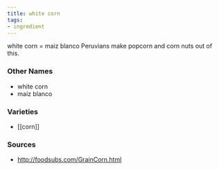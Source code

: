 ```yaml
---
title: white corn
tags:
- ingredient
---
```

white corn = maiz blanco Peruvians make popcorn and corn nuts out of this.

### Other Names

* white corn
* maiz blanco

### Varieties

* [[corn]]

### Sources
* http://foodsubs.com/GrainCorn.html
